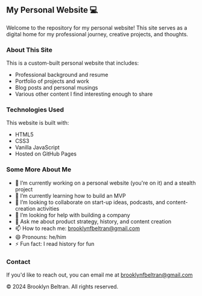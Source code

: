 ## My Personal Website 💻
Welcome to the repository for my personal website! This site serves as a digital home for my professional journey, creative projects, and thoughts.

### About This Site

This is a custom-built personal website that includes:

- Professional background and resume
- Portfolio of projects and work
- Blog posts and personal musings
- Various other content I find interesting enough to share

### Technologies Used
This website is built with:
- HTML5
- CSS3
- Vanilla JavaScript
- Hosted on GitHub Pages

### Some More About Me

- 🔭 I’m currently working on a personal website (you're on it) and a stealth project
- 🌱 I’m currently learning how to build an MVP
- 👯 I’m looking to collaborate on start-up ideas, podcasts, and content-creation activities 
- 🤔 I’m looking for help with building a company 
- 💬 Ask me about product strategy, history, and content creation  
- 📫 How to reach me: brooklynfbeltran@gmail.com
- 😄 Pronouns: he/him
- ⚡ Fun fact: I read history for fun

### Contact
If you'd like to reach out, you can email me at brooklynfbeltran@gmail.com

© 2024 Brooklyn Beltran. All rights reserved.
